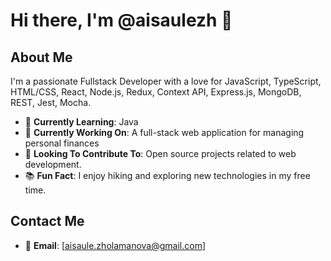# Hi there, I'm @aisaulezh 👋

## About Me
I'm a passionate Fullstack Developer with a love for JavaScript, TypeScript, HTML/CSS, React, Node.js, Redux, Context API, Express.js, MongoDB, REST, Jest, Mocha. 

- 🌱 **Currently Learning**: Java
- 💼 **Currently Working On**: A full-stack web application for managing personal finances
- 🚀 **Looking To Contribute To**: Open source projects related to web development.
- 📚 **Fun Fact**: I enjoy hiking and exploring new technologies in my free time.

## Contact Me
- 📧 **Email**: [aisaule.zholamanova@gmail.com]

